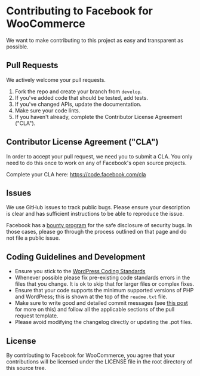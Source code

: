 # Contributing to Facebook for WooCommerce

We want to make contributing to this project as easy and transparent as
possible.

## Pull Requests

We actively welcome your pull requests.

1. Fork the repo and create your branch from `develop`.
2. If you've added code that should be tested, add tests.
3. If you've changed APIs, update the documentation.
4. Make sure your code lints.
5. If you haven't already, complete the Contributor License Agreement ("CLA").

## Contributor License Agreement ("CLA")

In order to accept your pull request, we need you to submit a CLA. You only need
to do this once to work on any of Facebook's open source projects.

Complete your CLA here: <https://code.facebook.com/cla>

## Issues

We use GitHub issues to track public bugs. Please ensure your description is
clear and has sufficient instructions to be able to reproduce the issue.

Facebook has a [bounty program](https://www.facebook.com/whitehat/) for the safe
disclosure of security bugs. In those cases, please go through the process
outlined on that page and do not file a public issue.

## Coding Guidelines and Development

-   Ensure you stick to the [WordPress Coding Standards](https://make.wordpress.org/core/handbook/best-practices/coding-standards/php/)
-   Whenever possible please fix pre-existing code standards errors in the files that you change. It is ok to skip that for larger files or complex fixes.
-   Ensure that your code supports the minimum supported versions of PHP and WordPress; this is shown at the top of the `readme.txt` file.
-   Make sure to write good and detailed commit messages (see [this post](https://chris.beams.io/posts/git-commit/) for more on this) and follow all the applicable sections of the pull request template.
-   Please avoid modifying the changelog directly or updating the .pot files.

## License

By contributing to Facebook for WooCommerce, you agree that your contributions
will be licensed under the LICENSE file in the root directory of
this source tree.
